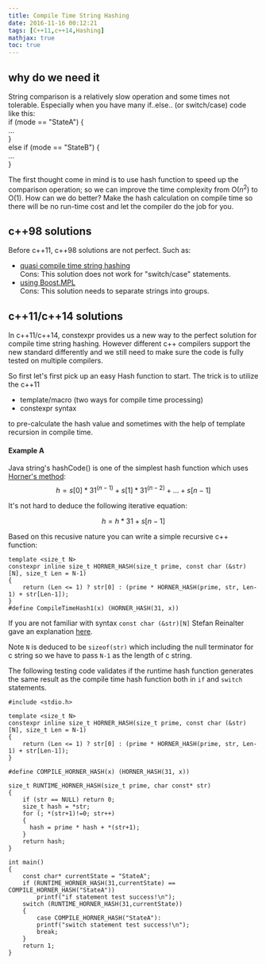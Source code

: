 ```yaml
---
title: Compile Time String Hashing
date: 2016-11-16 00:12:21
tags: [C++11,c++14,Hashing]
mathjax: true
toc: true
---
```

## why do we need it
String comparison is a relatively slow operation and some times not tolerable. Especially when you have many if..else.. (or switch/case) code like this:  
if (mode == "StateA") {  
...  
}  
else if (mode == "StateB") {  
  ...  
}

The first thought come in mind is to use hash function to speed up the comparison operation; so we can improve the time complexity from O($n^2$) to O(1). How can we do better? Make the hash calculation on compile time so there will be no run-time cost and let the compiler do the job for you.

## c++98 solutions
Before c++11, c++98 solutions are not perfect. 
Such as:  

* [quasi compile time string hashing](http://www.gamasutra.com/view/news/127915/InDepth_Quasi_CompileTime_String_Hashing.php)  
Cons: This solution does not work for "switch/case" statements.  
* [using Boost.MPL](http://arcticinteractive.com/2009/04/18/compile-time-string-hashing-boost-mpl/)  
Cons: This solution needs to separate strings into groups.

## c++11/c++14 solutions
In c++11/c++14, constexpr provides us a new way to the perfect solution for compile time string hashing. However different c++ compilers support the new standard differently and we still need to make sure the code is fully tested on multiple compilers.

So first let's first pick up an easy Hash function to start. The trick is to utilize the c++11


* template/macro (two ways for compile time processing) 
* constexpr syntax  
 
to pre-calculate the hash value and sometimes with the help of template recursion in compile time.

#### Example A
Java string's hashCode() is one of the simplest hash function which uses [Horner's method](https://en.wikipedia.org/wiki/Horner's_method):
$$h = s[0] * 31^\left(n-1\right)+s[1] * 31^\left(n-2\right) + ... + s[n-1]$$


It's not hard to deduce the following iterative equation:  


$$h = h * 31 + s[n-1]$$

Based on this recusive nature you can write a simple recursive c++ function:  
```
template <size_t N>
constexpr inline size_t HORNER_HASH(size_t prime, const char (&str)[N], size_t Len = N-1)
{
	return (Len <= 1) ? str[0] : (prime * HORNER_HASH(prime, str, Len-1) + str[Len-1]);
}
#define CompileTimeHash1(x) (HORNER_HASH(31, x))
```


If you are not familiar with syntax `const char (&str)[N]` Stefan Reinalter gave an explanation [here](https://blog.molecular-matters.com/2011/06/22/subtle-differences-in-c/).

Note `N` is deduced to be `sizeof(str)` which including the null terminator for c string so we have to pass `N-1` as the length of c string.

The following testing code validates if the runtime hash function generates the same result as the compile time hash function both in `if` and `switch` statements. 


```
#include <stdio.h>

template <size_t N>
constexpr inline size_t HORNER_HASH(size_t prime, const char (&str)[N], size_t Len = N-1)
{
	return (Len <= 1) ? str[0] : (prime * HORNER_HASH(prime, str, Len-1) + str[Len-1]);
}

#define COMPILE_HORNER_HASH(x) (HORNER_HASH(31, x))

size_t RUNTIME_HORNER_HASH(size_t prime, char const* str)
{
    if (str == NULL) return 0;
	size_t hash = *str;
    for (; *(str+1)!=0; str++)
    {
      hash = prime * hash + *(str+1);
    }
    return hash;
}

int main()
{
    const char* currentState = "StateA";
    if (RUNTIME_HORNER_HASH(31,currentState) == COMPILE_HORNER_HASH("StateA"))
    	printf("if statement test success!\n");
    switch (RUNTIME_HORNER_HASH(31,currentState))
    {
        case COMPILE_HORNER_HASH("StateA"):
        printf("switch statement test success!\n");
        break;
    }
    return 1;
}
```




  
